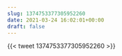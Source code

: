 ```yaml
---
slug: 1374753377305952260
date: 2021-03-24 16:02:01+00:00
draft: false
---
```


{{< tweet 1374753377305952260 >}}
